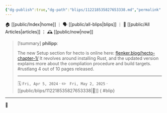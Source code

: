 ```yaml
---
{"dg-publish":true,"dg-path":"blips/112218535827653338.md","permalink":"/blips/112218535827653338/","title":"philipp on mastodon @ 2024-04-05"}
---
```



<div class="transclusion internal-embed is-loaded"><div class="markdown-embed">




🏠 [[public/Index\|home]]  ⋮ 🗣️ [[public/all-blips\|blips]] ⋮  📝 [[public/All Articles\|articles]]  ⋮ 🕰️ [[public/now\|now]]


</div></div>


> [!summary] **philipp**:
>
> The new Setup section for hecto is online here: [flenker.blog/hecto-chapter-1/](https://flenker.blog/hecto-chapter-1/)
> It revolves around installing Rust, and the updated version explains more about the compliation procedure and build targets.
> #rustlang
> 4 out of 10 pages released.
> - - -
>
> 🗓️ <code>Fri, Apr 5, 2024</code>  · ✏️ <code> Fri, May 2, 2025</code>  · [[public/blips/112218535827653338\|🔗]]
{ #blip}


- - -

 👾
